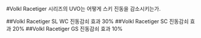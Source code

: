 #Volkl Racetiger 시리즈의 UVO는 어떻게 스키 진동을 감소시키는가.

##Volkl Racetiger SL WC
진동감쇠 효과 30%
##Volkl Racetiger SC
진동감쇠 효과 20%
##Volkl Racetiger GS
진동감쇠 효과 10%
